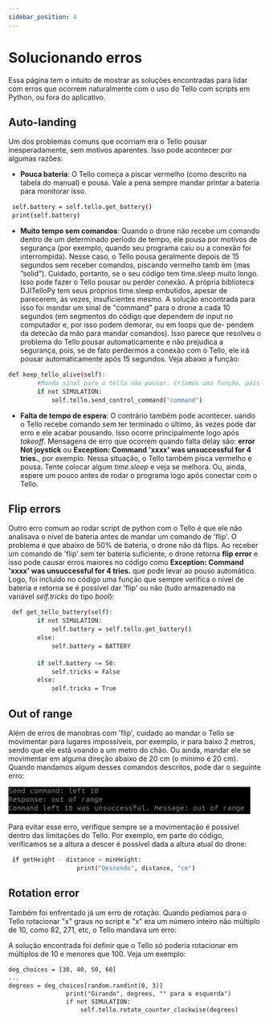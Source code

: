 ```yaml
---
sidebar_position: 4
---
```


# Solucionando erros 
Essa página tem o intuito de mostrar as soluções encontradas para lidar com erros que ocorrem naturalmente com o uso do Tello com scripts em Python, ou fora do aplicativo.

## Auto-landing

Um dos problemas comuns que ocorriam era o Tello pousar inesperadamente, sem motivos aparentes. Isso pode acontecer por algumas razões:
- **Pouca bateria**: O Tello começa a piscar vermelho (como descrito na tabela do manual) e pousa. Vale a pena sempre mandar printar a bateria para monitorar isso.

 ```bash
  self.battery = self.tello.get_battery()
  print(self.battery) 
  ```
- **Muito tempo sem comandos**: Quando o drone não recebe um comando dentro de um determinado período de tempo, ele pousa por motivos de segurança (por exemplo, quando seu programa caiu ou a conexão foi interrompida). Nesse
caso, o Tello pousa geralmente depois de 15 segundos sem receber comandos, piscando vermelho tamb ́em (mas ”solid”). Cuidado, portanto,
se o seu código tem time.sleep muito longo. Isso pode fazer o Tello pousar
ou perder conexão. A própria biblioteca DJITelloPy tem seus próprios
time.sleep embutidos, apesar de parecerem,  ás vezes, insuficientes mesmo.
A solução encontrada para isso foi mandar um sinal de "command" para
o drone a cada 10 segundos (em segmentos do código que dependem de
input no computador e, por isso podem demorar, ou em loops que de-
pendem da detecão da mão para mandar comandos). Isso parece que
resolveu o problema do Tello pousar automaticamente e não prejudica
a segurança, pois, se de fato perdermos a conexão com o Tello, ele irá
pousar automaticamente após 15 segundos. Veja abaixo a função:

```bash
def keep_tello_alive(self):
        #Manda sinal para o tello não pousar. Criamos uma função, pois chamaremos em outra classe
        if not SIMULATION:
            self.tello.send_control_command("command")
```
- **Falta de tempo de espera**: O contrário também pode acontecer. uando o Tello recebe comando sem ter terminado o  último,  ás vezes
pode dar erro e ele acabar pousando. Isso ocorre principalmente logo após *takeoff*. Mensagens de erro que ocorrem
quando falta delay são: **error Not joystick** ou **Exception: Command 'xxxx' was unsuccessful for 4 tries.**, por exemplo. Nessa situação, o Tello também pisca vermelho e pousa. Tente colocar algum *time.sleep* e veja se melhora. Ou, ainda, espere um pouco antes de rodar o programa logo após conectar com o Tello.
## Flip errors
Outro erro comum ao rodar script de python com o Tello é que ele não analisava o nível de bateria antes de mandar um comando de 'flip'. O problema é que abaixo de 50% de bateria, o drone não dá flips. Ao receber um comando de 'flip' sem ter bateria suficiente, o drone retorna **flip error** e isso pode causar erros maiores no código como **Exception: Command 'xxxx' was unsuccessful for 4 tries.** que pode levar ao pouso automático. Logo, foi incluído no código uma função que sempre verifica o nível de bateria e retorna se é possível dar 'flip' ou não (tudo armazenado na variável *self.tricks* do tipo *bool*):

```bash
 def get_tello_battery(self):
        if not SIMULATION:
            self.battery = self.tello.get_battery()
        else:
            self.battery = BATTERY

        if self.battery <= 50:
            self.tricks = False
        else:
            self.tricks = True
```
## Out of range
Além de erros de manobras com 'flip', cuidado ao mandar o Tello se movimentar para lugares impossíveis, por exemplo, ir para baixo 2 metros, sendo que ele está voando a um metro do chão. Ou ainda, mandar ele se movimentar em alguma direção abaixo de 20 cm (o mínimo é 20 cm). Quando mandamos algum desses comandos descritos, pode dar o seguinte erro:

![Out Of Range](./assets/error_ofr.png)

Para evitar esse erro, verifique sempre se a movimentação é possível dentro das limitações do Tello. Por exemplo, em parte do código, verificamos se a altura a descer é possível dada a altura atual do drone:

 ```bash
  if getHeight - distance > minHeight:
                    print("Descendo", distance, "cm")
 ```
## Rotation error
Também foi enfrentado já um erro de rotação. Quando pedíamos para o Tello rotacionar "x" graus no script e "x" era um número inteiro não múltiplo de 10, como 82, 271, etc, o Tello mandava um erro:

A solução encontrada foi definir que o Tello só poderia rotacionar em múltiplos de 10 e menores que 100. Veja um exemplo:

```
deg_choices = [30, 40, 50, 60]
...
degrees = deg_choices[random.randint(0, 3)]
                print("Girando", degrees, "° para a esquerda")
                if not SIMULATION:
                    self.tello.rotate_counter_clockwise(degrees)
```
